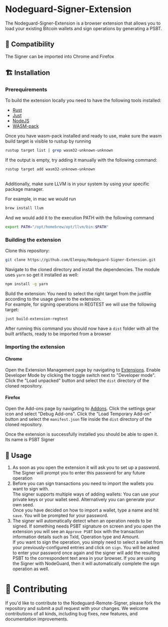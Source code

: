 # Nodeguard-Signer-Extension

The Nodeguard-Signer-Extension is a browser extension that allows you to load your existing Bitcoin wallets and sign operations by generating a PSBT.


## 🧩 Compatibility
The Signer can be imported into Chrome and Firefox
## 🏗 Installation
### Prerequirements
To build the extension locally you need to have the following tools installed:

* [Rust](https://www.rust-lang.org/tools/install)
* [Just](https://github.com/casey/just)
* [NodeJS](https://nodejs.org/en)
* [WASM-pack](https://rustwasm.github.io/wasm-pack/installer/)
 
Once you have wasm-pack installed and ready to use, make sure the wasm build target is visible to rustup by running
```sh
rustup target list | grep wasm32-unknown-unknown
```
If the output is empty, try adding it manually with the following command:
```
rustup target add wasm32-unknown-unknown
```
\
Additionally, make sure LLVM is in your system by using your specific package manager.

For example, in mac we would run

```sh
brew install llvm
```

And we would add it to the execution PATH with the following command
```sh
export PATH="/opt/homebrew/opt/llvm/bin:$PATH"
```

### Building the extension

Clone this repository:
```sh
git clone https://github.com/Elenpay/Nodeguard-Signer-Extension.git
```
Navigate to the cloned directory and install the dependencies. The module uses `yarn` so get it installed as well:
```sh
npm install -g yarn
```

Build the extension:
You need to select the right target from the justfile according to the usage given to the extension.  
For example, for signing operations in REGTEST we will use the following target:
```sh
just build-extension-regtest
```
After running this command you should now have a `dist` folder with all the built artifacts, ready to be imported from a browser 

### Importing the extension
#### Chrome
Open the Extension Management page by navigating to [Extensions](chrome://extensions). Enable Developer Mode by clicking the toggle switch next to "Developer mode". Click the "Load unpacked" button and select the `dist` directory of the cloned repository.
#### Firefox
Open the Add-ons page by navigating to [Addons](about:addons). Click the settings gear icon and select "Debug Add-ons". Click the "Load Temporary Add-on" button and select the `manifest.json` file inside the `dist` directory of the cloned repository.

Once the extension is successfully installed you should be able to open it. Its name is PSBT Signer
## 🚀 Usage

1. As soon as you open the extension it will ask you to set up a password. The Signer will prompt you to enter this password for any future operation
2. Before you can sign transactions you need to import the wallets you want to sign with.  
The signer supports multiple ways of adding wallets: You can use your private keys or your wallet seed. Alternatively you can generate your own seed.  
Once you have decided on how to import a wallet, type a name and hit `save`. You will be prompted for your password.
3. The signer will automatically detect when an operation needs to be signed. If something needs PSBT signature on screen and you open the extension you will see an `Approve PSBT` box with
the transaction information details such as TxId, Operation type and Amount.  
If you want to sign the operation, you simply need to select a wallet from your previously-configured entries and click on `sign`. You will be asked to enter your password once again and the signer will 
add the resulting PSBT to the correspondent text area in your browser. If you are using the Signer with NodeGuard, then it will automatically complete the sign operation as well.



# 🤝 Contributing

  If you'd like to contribute to the Nodeguard-Remote-Signer, please fork
  the repository and submit a pull request with your changes. We welcome
  contributions of all kinds, including bug fixes, new features, and
  documentation improvements.  

 




